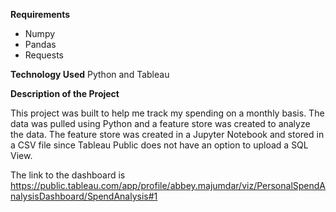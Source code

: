 **Requirements**
- Numpy
- Pandas
- Requests

**Technology Used**
Python and Tableau

**Description of the Project**

This project was built to help me track my spending on a monthly basis. The data was pulled using Python and a feature store was created to analyze the data. The feature store was created in a Jupyter Notebook and stored in a CSV file since Tableau Public does not have an option to upload a SQL View.

The link to the dashboard is https://public.tableau.com/app/profile/abbey.majumdar/viz/PersonalSpendAnalysisDashboard/SpendAnalysis#1



